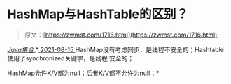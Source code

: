 <!--yml
category: 未分类
date: 0001-01-01 00:00:00
-->

# HashMap与HashTable的区别？

> 原文：[https://zwmst.com/1716.html](https://zwmst.com/1716.html)

   [ *Java集合* ](https://zwmst.com/java%e9%9b%86%e5%90%88)*[ <time datetime="2021-08-15T16:19:20+08:00"> 2021-08-15 </time> ](https://zwmst.com/1716.html)  HashMap没有考虑同步，是线程不安全的；Hashtable使用了synchronized关键字，是线程 安全的；

HashMap允许K/V都为null；后者K/V都不允许为null；*